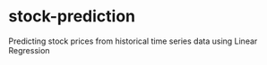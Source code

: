 # stock-prediction
Predicting stock prices from historical time series data using Linear Regression
